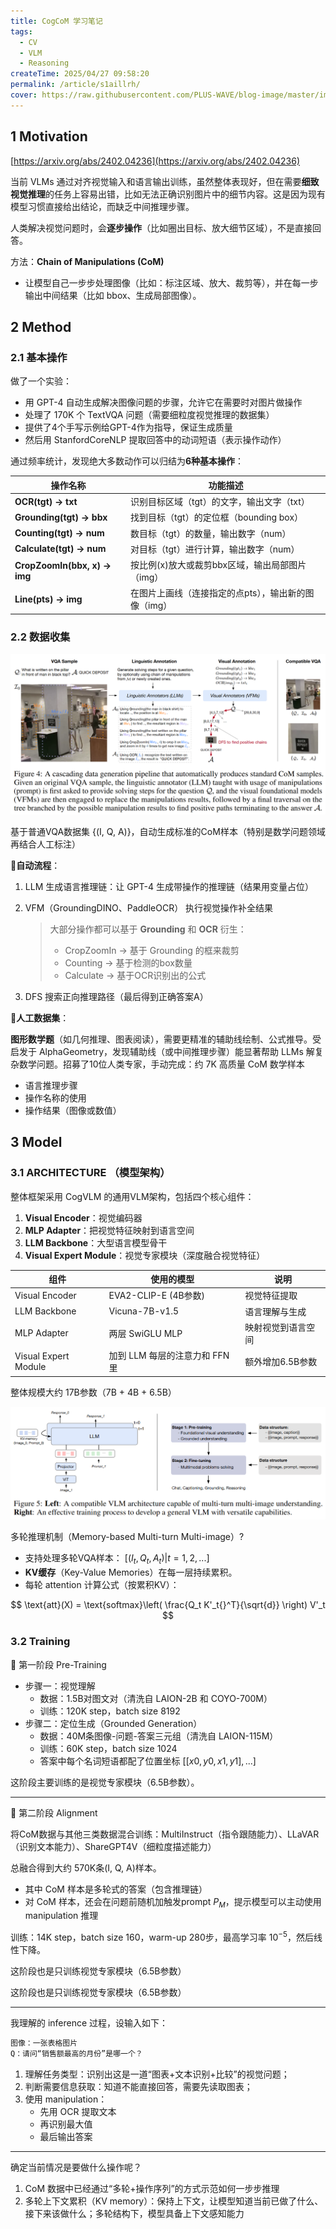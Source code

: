 ```yaml
---
title: CogCoM 学习笔记
tags: 
  - CV
  - VLM
  - Reasoning
createTime: 2025/04/27 09:58:20
permalink: /article/s1aillrh/
cover: https://raw.githubusercontent.com/PLUS-WAVE/blog-image/master/img/blog/2025-04-27/image-20250426201619675.png
---
```

## 1 Motivation

[https://arxiv.org/abs/2402.04236](https://arxiv.org/abs/2402.04236)

当前 VLMs 通过对齐视觉输入和语言输出训练，虽然整体表现好，但在需要**细致视觉推理**的任务上容易出错，比如无法正确识别图片中的细节内容。这是因为现有模型习惯直接给出结论，而缺乏中间推理步骤。<!-- more -->

人类解决视觉问题时，会**逐步操作**（比如圈出目标、放大细节区域），不是直接回答。

方法：**Chain of Manipulations (CoM)**

- 让模型自己一步步处理图像（比如：标注区域、放大、裁剪等），并在每一步输出中间结果（比如 bbox、生成局部图像）。

## 2 Method

### 2.1 基本操作

做了一个实验：

- 用 GPT-4 自动生成解决图像问题的步骤，允许它在需要时对图片做操作
- 处理了 170K 个 TextVQA 问题（需要细粒度视觉推理的数据集）
- 提供了4个手写示例给GPT-4作为指导，保证生成质量
- 然后用 StanfordCoreNLP 提取回答中的动词短语（表示操作动作）

通过频率统计，发现绝大多数动作可以归结为**6种基本操作**：

| 操作名称                     | 功能描述                                             |
| ---------------------------- | ---------------------------------------------------- |
| **OCR(tgt) → txt**           | 识别目标区域（tgt）的文字，输出文字（txt）           |
| **Grounding(tgt) → bbx**     | 找到目标（tgt）的定位框（bounding box）              |
| **Counting(tgt) → num**      | 数目标（tgt）的数量，输出数字（num）                 |
| **Calculate(tgt) → num**     | 对目标（tgt）进行计算，输出数字（num）               |
| **CropZoomIn(bbx, x) → img** | 按比例(x)放大或裁剪bbx区域，输出局部图片（img）      |
| **Line(pts) → img**          | 在图片上画线（连接指定的点pts），输出新的图像（img） |

### 2.2 数据收集

<img src="https://raw.githubusercontent.com/PLUS-WAVE/blog-image/master/img/blog/2025-04-27/image-20250426201619675.png" alt="image-20250426201619675" style="zoom:50%;" />

基于普通VQA数据集 {(I, Q, A)}，自动生成标准的CoM样本（特别是数学问题领域再结合人工标注）

📌**自动流程**：

1. LLM 生成语言推理链：让 GPT-4 生成带操作的推理链（结果用变量占位）

2. VFM（GroundingDINO、PaddleOCR） 执行视觉操作补全结果

   > 大部分操作都可以基于 **Grounding** 和 **OCR** 衍生：
   >
   > - CropZoomIn → 基于 Grounding 的框来裁剪
   > - Counting → 基于检测的box数量
   > - Calculate → 基于OCR识别出的公式

3. DFS 搜索正向推理路径（最后得到正确答案A）

📌**人工数据集**：

**图形数学题**（如几何推理、图表阅读），需要更精准的辅助线绘制、公式推导。受启发于 AlphaGeometry，发现辅助线（或中间推理步骤）能显著帮助 LLMs 解复杂数学问题。招募了10位人类专家，手动完成：约 7K 高质量 CoM 数学样本

- 语言推理步骤
- 操作名称的使用
- 操作结果（图像或数值）

## 3 Model

### 3.1 ARCHITECTURE （模型架构）

整体框架采用 CogVLM 的通用VLM架构，包括四个核心组件：

1. **Visual Encoder**：视觉编码器
2. **MLP Adapter**：把视觉特征映射到语言空间
3. **LLM Backbone**：大型语言模型骨干
4. **Visual Expert Module**：视觉专家模块（深度融合视觉特征）

| 组件                 | 使用的模型                     | 说明               |
| -------------------- | ------------------------------ | ------------------ |
| Visual Encoder       | EVA2-CLIP-E (4B参数)           | 视觉特征提取       |
| LLM Backbone         | Vicuna-7B-v1.5                 | 语言理解与生成     |
| MLP Adapter          | 两层 SwiGLU MLP                | 映射视觉到语言空间 |
| Visual Expert Module | 加到 LLM 每层的注意力和 FFN 里 | 额外增加6.5B参数   |

整体规模大约 17B参数（7B + 4B + 6.5B）

<img src="https://raw.githubusercontent.com/PLUS-WAVE/blog-image/master/img/blog/2025-04-27/image-20250426203150300.png" alt="image-20250426203150300" style="zoom:50%;" />

多轮推理机制（Memory-based Multi-turn Multi-image）?

- 支持处理多轮VQA样本： $[(I_t, Q_t, A_t)|t = 1,2,...]$
- **KV缓存**（Key-Value Memories）在每一层持续累积。
- 每轮 attention 计算公式（按累积KV）：

$$
\text{att}(X) = \text{softmax}\left( \frac{Q_t K'_t{}^T}{\sqrt{d}} \right) V'_t
$$

### 3.2 Training

📌 第一阶段 Pre-Training

- 步骤一：视觉理解
  - 数据：1.5B对图文对（清洗自 LAION-2B 和 COYO-700M）
  - 训练：120K step，batch size 8192
- 步骤二：定位生成（Grounded Generation）
  - 数据：40M条图像-问题-答案三元组（清洗自 LAION-115M）
  - 训练：60K step，batch size 1024
  - 答案中每个名词短语都配了位置坐标 $[[x0,y0,x1,y1],...]$

这阶段主要训练的是视觉专家模块（6.5B参数）。

------

📌 第二阶段 Alignment

将CoM数据与其他三类数据混合训练：MultiInstruct（指令跟随能力）、LLaVAR（识别文本能力）、ShareGPT4V（细粒度描述能力）

总融合得到大约 570K条(I, Q, A)样本。

- 其中 CoM 样本是多轮式的答案（包含推理链）
- 对 CoM 样本，还会在问题前随机加触发prompt $P_M$，提示模型可以主动使用 manipulation 推理

训练：14K step，batch size 160，warm-up 280步，最高学习率 $10^{-5}$，然后线性下降。

这阶段也是只训练视觉专家模块（6.5B参数）

这阶段也是只训练视觉专家模块（6.5B参数）

---

我理解的 inference 过程，设输入如下：

```css
图像：一张表格图片
Q：请问“销售额最高的月份”是哪一个？
```

1. 理解任务类型：识别出这是一道“图表+文本识别+比较”的视觉问题；
2. 判断需要信息获取：知道不能直接回答，需要先读取图表；
3. 使用 manipulation：
   - 先用 OCR 提取文本
   - 再识别最大值
   - 最后输出答案

---

确定当前情况是要做什么操作呢？

1. CoM 数据中已经通过“多轮+操作序列”的方式示范如何一步步推理
2. 多轮上下文累积（KV memory）：保持上下文，让模型知道当前已做了什么、接下来该做什么；多轮结构下，模型具备上下文感知能力

